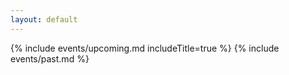 ```yaml
---
layout: default
---
```


{% include events/upcoming.md includeTitle=true %}
{% include events/past.md %}
